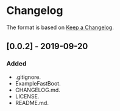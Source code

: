 # Changelog

The format is based on [Keep a Changelog](https://keepachangelog.com/en/1.0.0/).

## [0.0.2] - 2019-09-20
### Added
- .gitignore.
- ExampleFastBoot.
- CHANGELOG.md.
- LICENSE.
- README.md.
